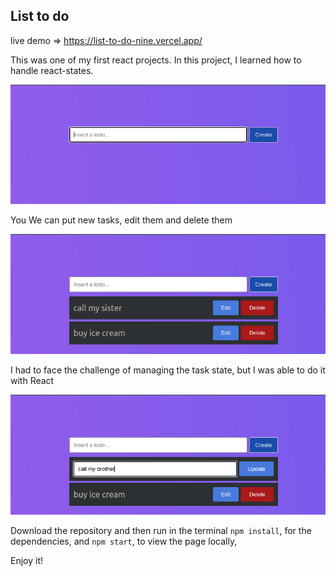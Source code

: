 ﻿## List to do
 live demo => https://list-to-do-nine.vercel.app/
 
This was one of my first react projects. In this project, I learned how to handle react-states.

![enter image description here](https://github.com/EduHz/List-To-Do/blob/master/readme%20images/Captura%20desde%202023-01-13%2017-25-49.png?raw=true)

You We can put new tasks, edit them and delete them

![enter image description here](https://github.com/EduHz/List-To-Do/blob/master/readme%20images/Captura%20desde%202023-01-13%2017-27-09.png?raw=true)

I had to face the challenge of managing the task state, but I was able to do it with React

![enter image description here](https://github.com/EduHz/List-To-Do/blob/master/readme%20images/Captura%20desde%202023-01-13%2017-27-22.png?raw=true)

Download the repository and then run in the terminal `npm install`, for the dependencies, and `npm start`, to view the page locally,

Enjoy it!
